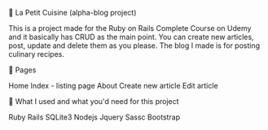 :pancakes: La Petit Cuisine (alpha-blog project) 

This is a project made for the Ruby on Rails Complete Course on Udemy and it basically has CRUD as the main point. You can create new articles, post, update and delete them as you please. The blog I made is for posting culinary recipes.

:sushi: Pages 

Home
Index - listing page
About
Create new article
Edit article

:cake: What I used and what you'd need for this project 

Ruby
Rails
SQLite3
Nodejs
Jquery
Sassc
Bootstrap
